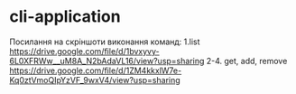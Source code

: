 # cli-application

Посилання на скріншоти виконання команд:
1.list https://drive.google.com/file/d/1bvxyvy-6L0XFRWw__uM8A_N2bAdaVL16/view?usp=sharing
2-4. get, add, remove https://drive.google.com/file/d/1ZM4kkxlW7e-Kq0ztVmoQIpYzVF_9wxV4/view?usp=sharing

